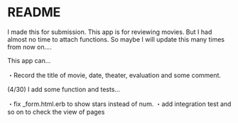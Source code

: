 # README

I made this for submission. This app is for reviewing movies. But I had almost no time to attach 
functions. So maybe I will update this many times from now on....

This app can...

・Record the title of movie, date, theater, evaluation and some comment.

(4/30)
I add some function and tests...

・fix _form.html.erb to show stars instead of num.
・add integration test and so on to check the view of pages